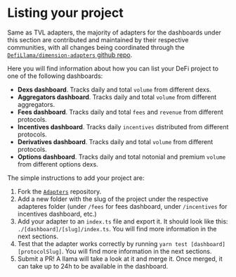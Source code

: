 # Listing your project

Same as TVL adapters, the majority of adapters for the dashboards under this section are contributed and maintained by their respective communities, with all changes being coordinated through the [`DefiLlama/dimension-adapters` github repo](https://github.com/DefiLlama/dimension-adapters).

Here you will find information about how you can list your DeFi project to one of the following dashboards:

* **Dexs dashboard**. Tracks daily and total `volume` from different dexs.
* **Aggregators dashboard**. Tracks daily and total `volume` from different aggregators.
* **Fees dashboard**. Tracks daily and total `fees` and `revenue` from different protocols.
* **Incentives dashboard**. Tracks daily `incentives` distributed from different protocols.
* **Derivatives dashboard**. Tracks daily and total `volume` from different protocols.
* **Options dashboard**. Tracks daily and total notonial and premium `volume` from different options dexs.

The simple instructions to add your project are:

1. Fork the [`Adapters`](https://github.com/DefiLlama/adapters) repository.
2. Add a new folder with the slug of the project under the respective adapteres folder (under `/fees` for fees dashboard, under `/incentives` for incentives dashboard, etc.)
3. Add your adapter to an `index.ts` file and export it. It should look like this: `./[dashboard]/[slug]/index.ts`. You will find more information in the next sections.
4. Test that the adapter works correctly by running `yarn test [dashboard] [protocolSlug]`. You will find more information in the next sections.
5. Submit a PR! A llama will take a look at it and merge it. Once merged, it can take up to 24h to be available in the dashboard.
